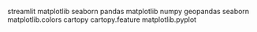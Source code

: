 streamlit
matplotlib
seaborn
pandas
matplotlib
numpy
geopandas
seaborn
matplotlib.colors 
cartopy
cartopy.feature
matplotlib.pyplot
